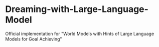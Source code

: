 # Dreaming-with-Large-Language-Model
Official implementation for "World Models with Hints of Large Language Models for Goal Achieving"
